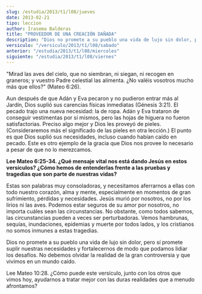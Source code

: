 ```yaml
---
slug: /estudia/2013/t1/l08/jueves
date: 2013-02-21
tipo: leccion
author: Irasema Balderas
title: "PROVEEDOR DE UNA CREACIÓN DAÑADA"
description: "Dios no promete a su pueblo una vida de lujo sin dolor, pero sí promete suplir nuestras necesidades y fortalecernos de modo que podamos lidiar los desafíos. No debemos olvidar la realidad de la gran controversia y que vivimos en un mundo caído."
versiculo: "/versiculo/2013/t1/l08/sabado"
anterior: "/estudia/2013/t1/l08/miercoles"
siguiente: "/estudia/2013/t1/l08/viernes"
---
```


"Mirad las aves del cielo, que no siembran, ni siegan, ni recogen en graneros; y vuestro Padre celestial las alimenta. ¿No valéis vosotros mucho más que ellos?" (Mateo 6:26).

Aun después de que Adán y Eva pecaron y no pudieron entrar más al Jardín, Dios suplió sus carencias físicas inmediatas (Génesis 3:21). El pecado trajo una nueva necesidad: la de ropa. Adán y Eva trataron de conseguir vestimentas por sí mismos, pero las hojas de higuera no fueron satisfactorias. Preciso algo mejor y Dios les proveyó de pieles. (Consideraremos más el significado de las pieles en otra lección.) El punto es que Dios suplió sus necesidades, incluso cuando habían caído en pecado. Este es otro ejemplo de la gracia que Dios nos provee lo necesario a pesar de que no lo merezcamos.

**Lee Mateo 6:25-34. ¿Qué mensaje vital nos está dando Jesús en estos versículos? ¿Cómo hemos de entenderlas frente a las pruebas y tragedias que son parte de nuestras vidas?**

Estas son palabras muy consoladoras, y necesitamos aferrarnos a ellas con todo nuestro corazón, alma y mente, especialmente en momentos de gran sufrimiento, pérdidas y necesidades. Jesús murió por nosotros, no por los lirios ni las aves. Podemos estar seguros de su amor por nosotros, no importa cuáles sean las circunstancias. No obstante, como todos sabemos, las circunstancias pueden a veces ser perturbadoras. Vemos hambrunas, sequías, inundaciones, epidemias y muerte por todos lados, y los cristianos no somos inmunes a estas tragedias.

Dios no promete a su pueblo una vida de lujo sin dolor, pero sí promete suplir nuestras necesidades y fortalecernos de modo que podamos lidiar los desafíos. No debemos olvidar la realidad de la gran controversia y que vivimos en un mundo caído.

Lee Mateo 10:28. ¿Cómo puede este versículo, junto con los otros que vimos hoy, ayudarnos a tratar mejor con las duras realidades que a menudo afrontamos?

